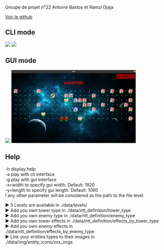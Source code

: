 Groupe de projet n°22
Antoine Bastos et Ramzi Djaja 


[Voir le github](https://github.com/cydaw6/L2-projet-c)


## CLI mode
<div style="display: inline-block;">
<img src="../data/img/other/cli_view_1.png" width="400">
<img src="../data/img/other/cli_view_2.png" width="400">
</div>

## GUI mode
<div style="display: inline-block;">
<img src="../data/img/other/gui_view_1.png" width="400">
<img src="data/img/other/gui_view_2.png" width="400">
</div>


## Help
-h      display help<br>
-a      play with cli interface<br>
-g      play with gui interface<br>
-x=width    to specify gui width. Default: 1920<br>
-y=length   to specify gui length. Default: 1080<br>
! any other parameter will be considered as the path to the file level<br>

► 5 Levels are available in ./data/levels/<br>
► Add you own tower type in ./data/ntt_definition/tower_type<br>
► Add you own enemy type in ./data/ntt_definition/enemy_type<br>
► Add you own tower effects in ./data/ntt_definition/effects_by_tower_type<br>
► Add you own enemy effects in ./data/ntt_definition/effects_by_enemy_type<br>
► Link your entities types to their images in ./data/img/entity_icons/xxx_imgs<br>
